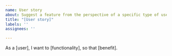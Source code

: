 ```yaml
---
name: User story
about: Suggest a feature from the perspective of a specific type of user
title: "[User story]"
labels: ''
assignees: ''

---
```


As a [user], I want to [functionality], so that [benefit].


